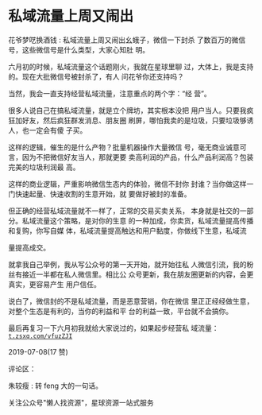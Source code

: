 # 私域流量上周又闹出

花爷梦呓换酒钱 : 私域流量上周又闹出幺蛾子，微信一下封杀 了数百万的微信号，这些微信号是什么类型，大家心知肚 明。

六月初的时候，私域流量这个话题刚火，我就在星球里聊 过，大体上，我是支持的。现在大批微信号被封杀了，有人 问花爷你还支持吗？

当然，我会一直支持经营私域流量，注意重点的两个字：“经 营”。

很多人说自己在搞私域流量，就是立个牌坊，其实根本没把 用户当人。只要我疯狂加好友，然后疯狂群发消息、朋友圈 刷屏，哪怕我卖的是垃圾，只要垃圾够诱人，也一定会有傻 子买。

这样的逻辑，催生的是什么产物？批量机器操作大量微信 号，毫无商业诚意可言，因为不把微信好友当人，那就更要 卖高利润的产品，什么产品利润高？包装完美的垃圾利润最 高。

这样的商业逻辑，严重影响微信生态内的体验，微信不封你 封谁？当你做这样一门快速起量、快速收割的生意开始，就 要做好被封的准备。

但正确的经营私域流量就不一样了，正常的交易买卖关系， 本身就是社交的一部分。私域流量这个策略，是对你的生意 的一种加成，你卖货，私域流量提高传播和复购，你写自媒 体，私域流量提高触达和用户黏度，你做线下生意，私域流

量提高成交。

就拿我自己举例，我从写公众号的第一天开始，就开始往私 人微信引流，我的粉丝有接近一半都在私人微信里。相比公 众号更新，我在朋友圈更新的内容，会更真实，更容易产生 用户信任。

说白了，微信封的不是私域流量，而是恶意营销，你在微信 里正正经经做生意，对整个生态是有利的，当你的利益和平 台的利益一致，平台就不会搞你。

最后再复习一下六月初我就给大家说过的，如果起步经营私 域流量：[`t.zsxq.com/vfuzZJI`](https://t.zsxq.com/vfuzZJI)

2019-07-08(17 赞)

评论区：

朱较瘦 : 转 feng 大的一句话。

关注公众号"懒人找资源"，星球资源一站式服务